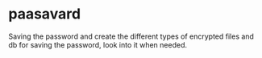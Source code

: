 # paasavard
Saving the password and create the different types of encrypted files and db for saving the password, look into it when needed.
